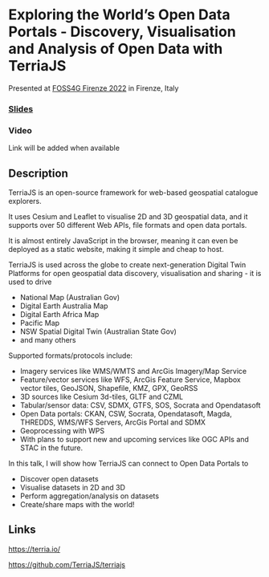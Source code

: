 # Exploring the World’s Open Data Portals - Discovery, Visualisation and Analysis of Open Data with TerriaJS

Presented at [FOSS4G Firenze 2022](https://2022.foss4g.org/index.php) in Firenze, Italy

### [Slides](https://nf-s.github.io/foss4g-terria-open-data/)

### Video

Link will be added when available

## Description

TerriaJS is an open-source framework for web-based geospatial catalogue explorers.

It uses Cesium and Leaflet to visualise 2D and 3D geospatial data, and it supports over 50 different Web APIs, file formats and open data portals.

It is almost entirely JavaScript in the browser, meaning it can even be deployed as a static website, making it simple and cheap to host.

TerriaJS is used across the globe to create next-generation Digital Twin Platforms for open geospatial data discovery, visualisation and sharing - it is used to drive

- National Map (Australian Gov)
- Digital Earth Australia Map
- Digital Earth Africa Map
- Pacific Map
- NSW Spatial Digital Twin (Australian State Gov)
- and many others

Supported formats/protocols include:

- Imagery services like WMS/WMTS and ArcGis Imagery/Map Service
- Feature/vector services like WFS, ArcGis Feature Service, Mapbox vector tiles, GeoJSON, Shapefile, KMZ, GPX, GeoRSS
- 3D sources like Cesium 3d-tiles, GLTF and CZML
- Tabular/sensor data: CSV, SDMX, GTFS, SOS, Socrata and Opendatasoft
- Open Data portals: CKAN, CSW, Socrata, Opendatasoft, Magda, THREDDS, WMS/WFS Servers, ArcGis Portal and SDMX
- Geoprocessing with WPS
- With plans to support new and upcoming services like OGC APIs and STAC in the future.

In this talk, I will show how TerriaJS can connect to Open Data Portals to

- Discover open datasets
- Visualise datasets in 2D and 3D
- Perform aggregation/analysis on datasets
- Create/share maps with the world!

## Links

https://terria.io/

https://github.com/TerriaJS/terriajs
